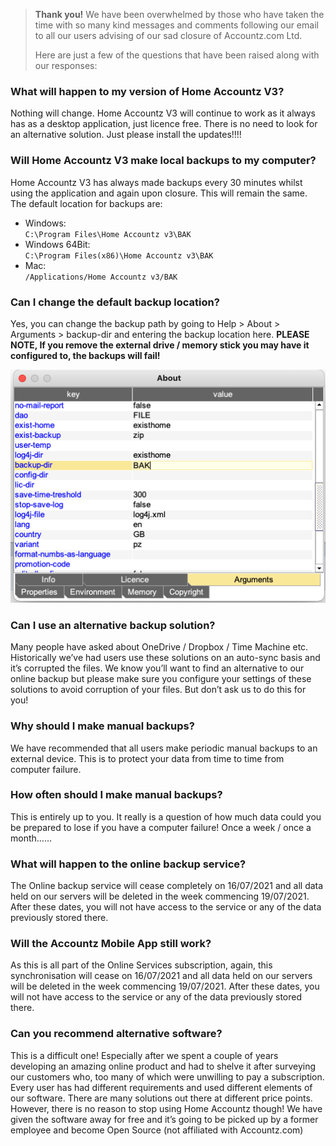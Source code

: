 
> **Thank you!** We have been overwhelmed by those who have taken the time with so many kind messages and comments following our email to all our users advising of our sad closure of Accountz.com Ltd.
>
> Here are just a few of the questions that have been raised along with our responses:

### What will happen to my version of Home Accountz V3?

Nothing will change. Home Accountz V3 will continue to work as it always has as a desktop application, just licence free. There is no need to look for an alternative solution. Just please install the updates!!!!

### Will Home Accountz V3 make local backups to my computer?

Home Accountz V3 has always made backups every 30 minutes whilst using the application and again upon closure. This will remain the same. The default location for backups are: 

- Windows:   
  `C:\Program Files\Home Accountz v3\BAK`
- Windows 64Bit:   
  `C:\Program Files(x86)\Home Accountz v3\BAK`
- Mac:  
  `/Applications/Home Accountz v3/BAK`

### Can I change the default backup location?

Yes, you can change the backup path by going to Help > About > Arguments > backup-dir and entering the backup location here. **PLEASE NOTE, If you remove the external drive / memory stick you may have it configured to, the backups will fail!**

![About > backup-dir](about-backup-window.png)



### Can I use an alternative backup solution?

Many people have asked about OneDrive / Dropbox / Time Machine etc. Historically we’ve had users use these solutions on an auto-sync basis and it’s corrupted the files. We know you’ll want to find an alternative to our online backup but please make sure you configure your settings of these solutions to avoid corruption of your files.  But don’t ask us to do this for you!

### Why should I make manual backups?

We have recommended that all users make periodic manual backups to an external device. This is to protect your data from time to time from computer failure.

### How often should I make manual backups?

This is entirely up to you. It really is a question of how much data could you be prepared to lose if you have a computer failure! Once a week / once a month……

### What will happen to the online backup service?

The Online backup service will cease completely on 16/07/2021 and all data held on our servers will be deleted in the week commencing 19/07/2021. After these dates, you will not have access to the service or any of the data previously stored there.

### Will the Accountz Mobile App still work?

As this is all part of the Online Services subscription, again, this synchronisation will cease on 16/07/2021 and all data held on our servers will be deleted in the week commencing 19/07/2021. After these dates, you will not have access to the service or any of the data previously stored there.

### Can you recommend alternative software?

This is a difficult one! Especially after we spent a couple of years developing an amazing online product and had to shelve it after surveying our customers who, too many of which were unwilling to pay a subscription. Every user has had different requirements and used different elements of our software. There are many solutions out there at different price points. However, there is no reason to stop using Home Accountz though! We have given the software away for free and it’s going to be picked up by a former employee and become Open Source (not affiliated with Accountz.com)









